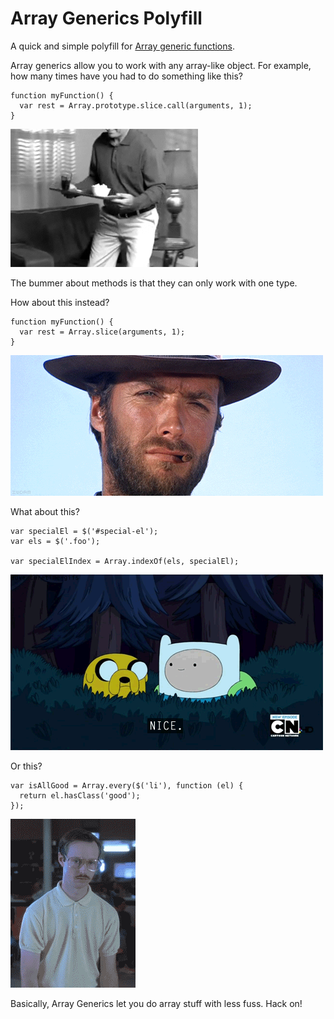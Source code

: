 Array Generics Polyfill
=======================

A quick and simple polyfill for [Array generic functions](https://developer.mozilla.org/en-US/docs/JavaScript/Reference/Global_Objects/Array#Array_generic_methods).

Array generics allow you to work with any array-like object. For example, how many times have you had to do something like this?

    function myFunction() {
      var rest = Array.prototype.slice.call(arguments, 1);
    }

![Lame-o](wheresoda.gif)

The bummer about methods is that they can only work with one type.

How about this instead?

    function myFunction() {
      var rest = Array.slice(arguments, 1);
    }

![Not bad](clinty.gif)

What about this?

    var specialEl = $('#special-el');
    var els = $('.foo');

    var specialElIndex = Array.indexOf(els, specialEl);

![Nice!](nice.gif)

Or this?

    var isAllGood = Array.every($('li'), function (el) {
      return el.hasClass('good');
    });

![Sweet!](yes.gif)

Basically, Array Generics let you do array stuff with less fuss. Hack on!